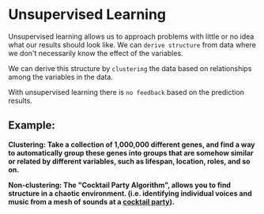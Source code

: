 
<h1> Unsupervised Learning </h1>


Unsupervised learning allows us to approach problems with little or no idea what our results should look like. We can `derive structure` from data where we don't necessarily know the effect of the variables.

We can derive this structure by `clustering` the data based on relationships among the variables in the data.

With unsupervised learning there is `no feedback` based on the prediction results.

<h2>Example:</h2>

<b>Clustering<b>: Take a collection of 1,000,000 different genes, and find a way to automatically group these genes into groups that are somehow similar or related by different variables, such as lifespan, location, roles, and so on.

<b>Non-clustering</b>: The "Cocktail Party Algorithm", allows you to find structure in a chaotic environment. (i.e. identifying individual voices and music from a mesh of sounds at a [cocktail party](https://en.wikipedia.org/wiki/Cocktail_party_effect)).
